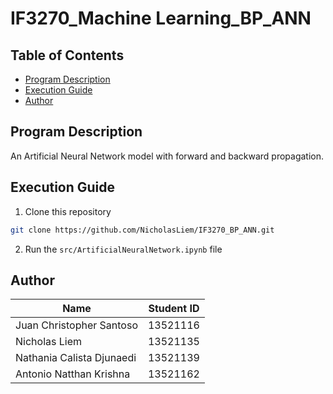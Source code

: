 # IF3270_Machine Learning_BP_ANN

## **Table of Contents**

- [Program Description](#program-description)
- [Execution Guide](#execution-guide)
- [Author](#author)

## **Program Description**
An Artificial Neural Network model with forward and backward propagation.

## **Execution Guide**

1. Clone this repository
```sh
git clone https://github.com/NicholasLiem/IF3270_BP_ANN.git
```
2. Run the `src/ArtificialNeuralNetwork.ipynb` file


## **Author**

| Name                      | Student ID |
| ------------------------- | ---------- |
| Juan Christopher Santoso  | 13521116   |
| Nicholas Liem             | 13521135   |
| Nathania Calista Djunaedi | 13521139   |
| Antonio Natthan Krishna   | 13521162   |
